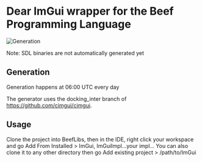 # Dear ImGui wrapper for the Beef Programming Language 

![Generation](https://github.com/RogueMacro/imgui-beef/workflows/Generation/badge.svg)

Note: SDL binaries are not automatically generated yet

## Generation

Generation happens at 06:00 UTC every day

The generator uses the docking_inter branch of https://github.com/cimgui/cimgui.

## Usage

Clone the project into BeefLibs, then in the IDE, right click your workspace and go Add From Installed > ImGui, ImGuiImpl...your impl...
You can also clone it to any other directory then go Add existing project > /path/to/ImGui
